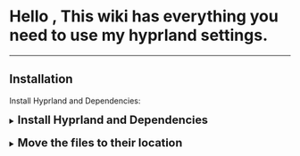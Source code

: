 # Hello , This wiki has everything you need to use my hyprland settings.

---

## Installation
Install Hyprland and Dependencies:
<details>
<summary><b style="font-size:20px">Install Hyprland and Dependencies </b></summary>

<br>
<b>Arch</b>

<b>Install yay ( yet another yogurt )</b>
```bash
sudo pacman -S --needed base-devel git
git clone https://aur.archlinux.org/yay.git
cd yay
makepkg -si

```
and install  hyprland and Dependencies: 
```bash
yay -S  hyprland hyprpicker rofi-wayland waybar hyprpaper ttf-roboto ttf-jetbrains-mono-nerd ttf-font-awesome starship kvantum qt5ct qt6ct fastfetch firefox
git clone https://github.com/maxuwuu/walls
```

<br>
<b>Fedora</b>

<b>Install Dependencies </b>

```bash
sudo dnf install hyprland hyprland-devel rofi-wayland waybar google-roboto-fonts fontawesome-fonts starship fastfetch
wget https://github.com/ryanoasis/nerd-fonts/releases/latest/download/JetBrainsMono.zip
mkdir -p ~/.local/share/fonts
unzip JetBrainsMono.zip -d ~/.local/share/fonts/
fc-cache -fv
git clone https://github.com/maxuwuu/walls
```

<br>
<b>Ubuntu</b>

<b>Install Dependencies </b>

```bash
git clone https://github.com/fastfetch-cli/fastfetch.git
cd fastfetch
mkdir build && cd build
cmake ..
make
sudo make install

git clone https://github.com/hyprwm/hyprpaper.git
cd hyprpaper
make all
sudo make install

sudo add-apt-repository universe && sudo apt-get update && sudo apt-get install -y hyprland
sudo apt install -y meson wget build-essential ninja-build cmake-extras cmake gettext gettext-base fontconfig libfontconfig-dev libffi-dev libxml2-dev libdrm-dev libxkbcommon-x11-dev libxkbregistry-dev libxkbcommon-dev libpixman-1-dev libudev-dev libseat-dev seatd libxcb-dri3-dev libegl-dev libgles2 libegl1-mesa-dev glslang-tools libinput-bin libinput-dev libxcb-composite0-dev libavutil-dev libavcodec-dev libavformat-dev libxcb-ewmh2 libxcb-ewmh-dev libxcb-present-dev libxcb-icccm4-dev libxcb-render-util0-dev libxcb-res0-dev libxcb-xinput-dev libtomlplusplus3 libre2-dev
sudo apt install -y xdg-desktop-portal-wlr
sudo apt install fonts-roboto fonts-roboto-condensed fonts-font-awesome
wget https://github.com/ryanoasis/nerd-fonts/releases/latest/download/JetBrainsMono.zip
mkdir -p ~/.local/share/fonts
unzip JetBrainsMono.zip -d ~/.local/share/fonts/
fc-cache -fv  
git clone https://github.com/maxuwuu/walls
```

</details>
<br>
<details>
<summary><b style="font-size:20px">Move the files to their location</b></summary>

Clone this repository:- 

```bash
git clone --depth=1 https://github.com/maxuwuu/hypr
cd hypr
```

Make `~/.config/waybar`, `~/.config/rofi`, `~/.config/hypr` directories if not exists
already.

```bash
mkdir ~/.config/rofi/
mkdir ~/.config/waybar/
mkdir ~/.config/hypr/
```

Move the files in their required directory:-
```bash
cp -r hypr ~/.config/hypr
cp -r rofi ~/.config/rofi/
cp -r waybar ~/.config/waybar/
```

clone theme repository : 
```bash
git clone https://github.com/EliverLara/Nordic.git
```
Make `~/.config/kvantum` directories if not exists
already.
```bash
mkdir ~/.config/kvantum
```
Move the files in their required directory:-

```bash
cd ~/Nordic/kde
cp -r kvantum ~/.config/kvantum/
```

--- 

x
